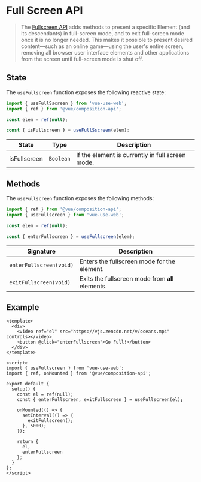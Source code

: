 # Full Screen API

> The [Fullscreen API](https://developer.mozilla.org/en-US/docs/Web/API/Fullscreen_API) adds methods to present a specific Element (and its descendants) in full-screen mode, and to exit full-screen mode once it is no longer needed. This makes it possible to present desired content—such as an online game—using the user's entire screen, removing all browser user interface elements and other applications from the screen until full-screen mode is shut off.

## State

The `useFullscreen` function exposes the following reactive state:

```js
import { useFullSscreen } from 'vue-use-web';
import { ref } from '@vue/composition-api';

const elem = ref(null);

const { isFullscreen } = useFullSscreen(elem);
```

| State        | Type      | Description                                      |
| ------------ | --------- | ------------------------------------------------ |
| isFullscreen | `Boolean` | If the element is currently in full screen mode. |

## Methods

The `useFullscreen` function exposes the following methods:

```js
import { ref } from '@vue/composition-api';
import { useFullscreen } from 'vue-use-web';

const elem = ref(null);

const { enterFullscreen } = useFullscreen(elem);
```

| Signature               | Description                                      |
| ----------------------- | ------------------------------------------------ |
| `enterFullscreen(void)` | Enters the fullscreen mode for the element.      |
| `exitFullscreen(void)`  | Exits the fullscreen mode from **all** elements. |

## Example

```vue
<template>
  <div>
    <video ref="el" src="https://vjs.zencdn.net/v/oceans.mp4" controls></video>
    <button @click="enterFullscreen">Go Full!</button>
  </div>
</template>

<script>
import { useFullscreen } from 'vue-use-web';
import { ref, onMounted } from '@vue/composition-api';

export default {
  setup() {
    const el = ref(null);
    const { enterFullscreen, exitFullscreen } = useFullscreen(el);

    onMounted(() => {
      setInterval(() => {
        exitFullscreen();
      }, 5000);
    });

    return {
      el,
      enterFullscreen
    };
  }
};
</script>
```
